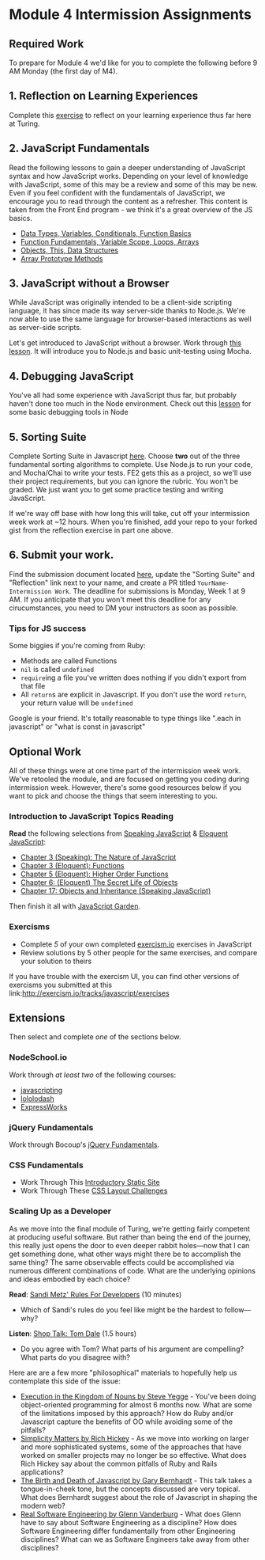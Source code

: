 # Module 4 Intermission Assignments

## Required Work

To prepare for Module 4 we'd like for you to complete the following before 9 AM Monday (the first day of M4).

## 1. Reflection on Learning Experiences

Complete this [exercise](https://gist.github.com/case-eee/6a5b06bf88c3fa82d9498c6763314ae4) to reflect on your learning experience thus far here at Turing.

## 2. JavaScript Fundamentals

Read the following lessons to gain a deeper understanding of JavaScript syntax and how JavaScript works. Depending on your level of knowledge with JavaScript, some of this may be a review and some of this may be new. Even if you feel confident with the fundamentals of JavaScript, we encourage you to read through the content as a refresher. This content is taken from the Front End program - we think it's a great overview of the JS basics.

* [Data Types, Variables, Conditionals, Function Basics](http://frontend.turing.io/lessons/module-1/js-1.html)
* [Function Fundamentals, Variable Scope, Loops, Arrays](http://frontend.turing.io/lessons/module-1/js-2.html)
* [Objects, This, Data Structures](http://frontend.turing.io/lessons/module-1/js-4.html)
* [Array Prototype Methods](http://frontend.turing.io/lessons/array-prototype-methods-intro)

## 3. JavaScript without a Browser

While JavaScript was originally intended to be a client-side scripting language, it has since made its way server-side thanks to Node.js. We're now able to use the same language for browser-based interactions as well as server-side scripts.

Let's get introduced to JavaScript without a browser. Work through [this lesson](http://backend.turing.io/module4/lessons/javascript_without_a_browser). It will introduce you to Node.js and basic unit-testing using Mocha.

## 4. Debugging JavaScript

You've all had some experience with JavaScript thus far, but probably haven't done too much in the Node environment. Check out this [lesson](http://backend.turing.io/module4/lessons/debugging-in-node) for some basic debugging tools in Node

## 5. Sorting Suite

Complete Sorting Suite in Javascript [here](http://frontend.turing.io/projects/sorting-suite.html). Choose **two** out of the three fundamental sorting algorithms to complete. Use Node.js to run your code, and Mocha/Chai to write your tests. FE2 gets this as a project, so we'll use their project requirements, but you can ignore the rubric. You won't be graded. We just want you to get some practice testing and writing JavaScript.

If we're way off base with how long this will take, cut off your intermission week work at ~12 hours. When you're finished, add your repo to your forked gist from the reflection exercise in part one above.

## 6. Submit your work.

Find the submission document located [here](https://github.com/turingschool/ruby-submissions/blob/master/1703-b/4module/intermission_work.md), update the "Sorting Suite" and "Reflection" link next to your name, and create a PR titled `YourName-Intermission Work`. The deadline for submissions is Monday, Week 1 at 9 AM. If you anticipate that you won't meet this deadline for any cirucumstances, you need to DM your instructors as soon as possible.

### Tips for JS success

Some biggies if you're coming from Ruby:

-   Methods are called Functions
-   `nil` is called `undefined`
-   `require`ing a file you've written does nothing if you didn't export from that file
-   All `return`s are explicit in Javascript. If you don't use the word `return`, your return value will be `undefined`

Google is your friend. It's totally reasonable to type things like ".each in javascript" or "what is const in javascript"

## Optional Work

All of these things were at one time part of the intermission week work. We've retooled the module, and are focused on getting you coding during intermission week. However, there's some good resources below if you want to pick and choose the things that seem interesting to you.

### Introduction to JavaScript Topics Reading

**Read** the following selections from [Speaking JavaScript](http://speakingjs.com/es5/) & [Eloquent JavaScript](http://eloquentjavascript.net//):

* [Chapter 3 (Speaking): The Nature of JavaScript](http://speakingjs.com/es5/ch03.html)
* [Chapter 3 (Eloquent): Functions](http://eloquentjavascript.net//03_functions.html)
* [Chapter 5 (Eloquent): Higher Order Functions](http://eloquentjavascript.net//05_higher_order.html)
* [Chapter 6: (Eloquent) The Secret Life of Objects](http://eloquentjavascript.net//06_object.html)
* [Chapter 17: Objects and Inheritance (Speaking JavaScript)](http://speakingjs.com/es5/ch17.html)

Then finish it all with [JavaScript Garden](http://bonsaiden.github.io/JavaScript-Garden/).

### Exercisms

* Complete *5* of your own completed [exercism.io][exer] exercises in JavaScript
* Review solutions by 5 other people for the same exercises, and compare your solution to theirs

If you have trouble with the exercism UI, you can find other versions of exercisms you submitted at this link:http://exercism.io/tracks/javascript/exercises

[exer]: http://exercism.io/


## Extensions

Then select and complete *one* of the sections below.

### NodeSchool.io

Work through _at least two_ of the following courses:

* [javascripting](https://github.com/sethvincent/javascripting)
* [lololodash](https://github.com/mdunisch/lololodash)
* [ExpressWorks](https://github.com/azat-co/expressworks)

### jQuery Fundamentals

Work through Bocoup's [jQuery Fundamentals](http://jqfundamentals.com).

### CSS Fundamentals

* Work Through This [Introductory Static Site](https://github.com/turingschool-examples/introductory-static-site)
* Work Through These [CSS Layout Challenges](https://github.com/turingschool-examples/css-layout-challenges)

### Scaling Up as a Developer

As we move into the final module of Turing, we're getting fairly competent at producing useful software. But rather than being the end of the journey, this really just opens the door to even deeper rabbit holes—now that I can get something done, what other ways might there be to accomplish the same thing? The same observable effects could be accomplished via numerous different combinations of code. What are the underlying opinions and ideas embodied by each choice?

**Read**: [Sandi Metz' Rules For Developers][sandi] (10 minutes)
* Which of Sandi's rules do you feel like might be the hardest to follow—why?

**Listen**: [Shop Talk: Tom Dale](http://shoptalkshow.com/episodes/147-tom-dale/) (1.5 hours)
* Do you agree with Tom? What parts of his argument are compelling? What parts do you disagree with?

Here are are a few more "philosophical" materials to hopefully help us contemplate this side of the issue:

* [Execution in the Kingdom of Nouns by Steve Yegge](http://steve-yegge.blogspot.ca/2006/03/execution-in-kingdom-of-nouns.html) - You've been doing object-oriented programming for almost 6 months now. What are some of the limitations imposed by this approach? How do Ruby and/or Javascript capture the benefits of OO while avoiding some of the pitfalls?
* [Simplicity Matters by Rich Hickey](https://www.youtube.com/watch?v=rI8tNMsozo0) - As we move into working on larger and more sophisticated systems, some of the approaches that have worked on smaller projects may no longer be so effective. What does Rich Hickey say about the common pitfalls of Ruby and Rails applications?
* [The Birth and Death of Javascript by Gary Bernhardt](https://www.destroyallsoftware.com/talks/the-birth-and-death-of-javascript) - This talk takes a tongue-in-cheek tone, but the concepts discussed are very topical. What does Bernhardt suggest about the role of Javascript in shaping the modern web?
* [Real Software Engineering by Glenn Vanderburg](https://www.youtube.com/watch?v=NP9AIUT9nos) - What does Glenn have to say about Software Engineering as a discipline? How does Software Engineering differ fundamentally from other Engineering disciplines? What can we as Software Engineers take away from other disciplines?

[sandi]: http://robots.thoughtbot.com/sandi-metz-rules-for-developers
[tbruby]: https://github.com/thoughtbot/guides/tree/master/style/ruby
[airbnbjs]: https://github.com/airbnb/javascript
[hound]: http://robots.thoughtbot.com/introducing-hound
[tomdale]: http://shoptalkshow.com/episodes/147-tom-dale/
[speakingjs]: http://speakingjs.com/es5/
[allonge]: https://leanpub.com/javascript-allonge/read
